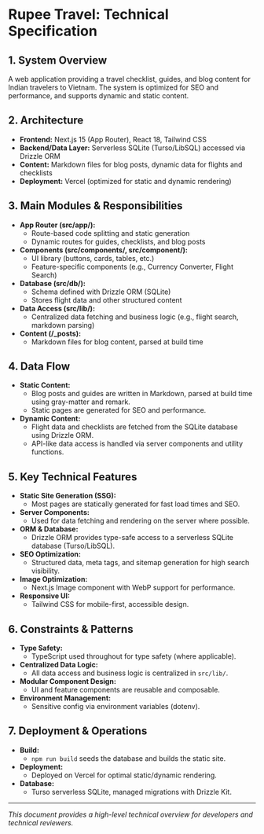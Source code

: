 # Rupee Travel: Technical Specification

## 1. System Overview

A web application providing a travel checklist, guides, and blog content for Indian travelers to Vietnam. The system is optimized for SEO and performance, and supports dynamic and static content.

## 2. Architecture

- **Frontend:** Next.js 15 (App Router), React 18, Tailwind CSS
- **Backend/Data Layer:** Serverless SQLite (Turso/LibSQL) accessed via Drizzle ORM
- **Content:** Markdown files for blog posts, dynamic data for flights and checklists
- **Deployment:** Vercel (optimized for static and dynamic rendering)

## 3. Main Modules & Responsibilities

- **App Router (src/app/):**
  - Route-based code splitting and static generation
  - Dynamic routes for guides, checklists, and blog posts
- **Components (src/components/, src/component/):**
  - UI library (buttons, cards, tables, etc.)
  - Feature-specific components (e.g., Currency Converter, Flight Search)
- **Database (src/db/):**
  - Schema defined with Drizzle ORM (SQLite)
  - Stores flight data and other structured content
- **Data Access (src/lib/):**
  - Centralized data fetching and business logic (e.g., flight search, markdown parsing)
- **Content (/\_posts):**
  - Markdown files for blog content, parsed at build time

## 4. Data Flow

- **Static Content:**
  - Blog posts and guides are written in Markdown, parsed at build time using gray-matter and remark.
  - Static pages are generated for SEO and performance.
- **Dynamic Content:**
  - Flight data and checklists are fetched from the SQLite database using Drizzle ORM.
  - API-like data access is handled via server components and utility functions.

## 5. Key Technical Features

- **Static Site Generation (SSG):**
  - Most pages are statically generated for fast load times and SEO.
- **Server Components:**
  - Used for data fetching and rendering on the server where possible.
- **ORM & Database:**
  - Drizzle ORM provides type-safe access to a serverless SQLite database (Turso/LibSQL).
- **SEO Optimization:**
  - Structured data, meta tags, and sitemap generation for high search visibility.
- **Image Optimization:**
  - Next.js Image component with WebP support for performance.
- **Responsive UI:**
  - Tailwind CSS for mobile-first, accessible design.

## 6. Constraints & Patterns

- **Type Safety:**
  - TypeScript used throughout for type safety (where applicable).
- **Centralized Data Logic:**
  - All data access and business logic is centralized in `src/lib/`.
- **Modular Component Design:**
  - UI and feature components are reusable and composable.
- **Environment Management:**
  - Sensitive config via environment variables (dotenv).

## 7. Deployment & Operations

- **Build:**
  - `npm run build` seeds the database and builds the static site.
- **Deployment:**
  - Deployed on Vercel for optimal static/dynamic rendering.
- **Database:**
  - Turso serverless SQLite, managed migrations with Drizzle Kit.

---

_This document provides a high-level technical overview for developers and technical reviewers._
